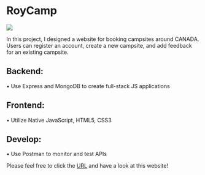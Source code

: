 # RoyCamp
![](https://res.cloudinary.com/didyvicjw/image/upload/v1637037528/YelpCamp/camphome_pks4qq.jpg)

In this project, I designed a website for booking campsites around CANADA. Users can register an account, create a new campsite, and add feedback for an existing campsite.

## Backend: <br />
• Use Express and MongoDB to create full-stack JS applications <br />

## Frontend: <br />
• Utilize Native JavaScript, HTML5, CSS3

## Develop: <br />
• Use Postman to monitor and test APIs

Please feel free to click the [URL](https://salty-fortress-74552.herokuapp.com/) and have a look at this website!
